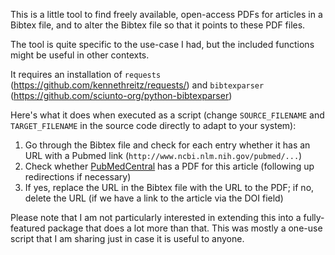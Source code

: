 This is a little tool to find freely available, open-access PDFs for articles
in a Bibtex file, and to alter the Bibtex file so that it points to these PDF
files.

The tool is quite specific to the use-case I had, but the included functions
might be useful in other contexts.

It requires an installation of `requests`
(https://github.com/kennethreitz/requests/) and `bibtexparser`
(https://github.com/sciunto-org/python-bibtexparser)

Here's what it does when executed as a script (change `SOURCE_FILENAME` and
`TARGET_FILENAME` in the source code directly to adapt to your system):

1. Go through the Bibtex file and check for each entry whether it has an URL
   with a Pubmed link (`http://www.ncbi.nlm.nih.gov/pubmed/...`)
2. Check whether [PubMedCentral](https://www.ncbi.nlm.nih.gov/pmc/) has a PDF
   for this article (following up redirections if necessary)
3. If yes, replace the URL in the Bibtex file with the URL to the PDF; if no,
   delete the URL (if we have a link to the article via the DOI field)

Please note that I am not particularly interested in extending this into a
fully-featured package that does a lot more than that. This was mostly a
one-use script that I am sharing just in case it is useful to anyone.

